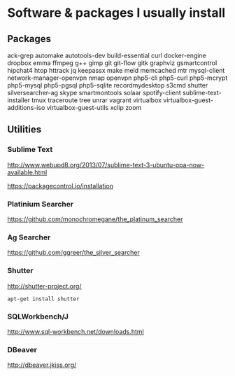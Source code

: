 # Software & packages I usually install

## Packages

ack-grep
automake
autotools-dev
build-essential
curl
docker-engine
dropbox
emma
ffmpeg
g++
gimp
git
git-flow
gitk
graphviz
gsmartcontrol
hipchat4
htop
httrack
jq
keepassx
make
meld
memcached
mtr
mysql-client
network-manager-openvpn
nmap
openvpn
php5-cli
php5-curl
php5-mcrypt
php5-mysql
php5-pgsql
php5-sqlite
recordmydesktop
s3cmd
shutter
silversearcher-ag
skype
smartmontools
solaar
spotify-client
sublime-text-installer
tmux
traceroute
tree
unrar
vagrant
virtualbox
virtualbox-guest-additions-iso
virtualbox-guest-utils
xclip
zoom

## Utilities

### Sublime Text

http://www.webupd8.org/2013/07/sublime-text-3-ubuntu-ppa-now-available.html

https://packagecontrol.io/installation

### Platinium Searcher

https://github.com/monochromegane/the_platinum_searcher

### Ag Searcher

https://github.com/ggreer/the_silver_searcher

### Shutter

http://shutter-project.org/

`
apt-get install shutter
`

### SQLWorkbench/J

http://www.sql-workbench.net/downloads.html

### DBeaver

http://dbeaver.jkiss.org/

